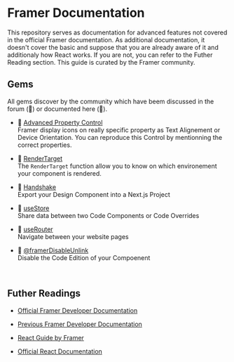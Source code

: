 # Framer Documentation
This repository serves as documentation for advanced features not covered in the official Framer documentation. As additional documentation, it doesn't cover the basic and suppose that you are already aware of it and additionaly how React works. If you are not, you can refer to the Futher Reading section.  This guide is curated by the Framer community. 


## Gems

All gems discover by the community which have beem discussed in the forum (💬) or documented here (📝). 

- 📝 [Advanced Property Control](./gems/AdvancedPropertyControl.md)<br/>
   Framer display icons on really specific property as Text Alignement or Device Orientation. You can reproduce this Control by mentionning the correct properties.
   
- 📝 [RenderTarget](../gems/RenderTarget)<br/>
   The `RenderTarget` function allow you to know on which environement your component is rendered.
   
- 📝 [Handshake](https://site-dsmwifrws-framer-app.vercel.app/developers/guides/handshake/) <br/>
  Export your Design Component into a Next.js Project

- 💬 [useStore]()<br/>
  Share data between two Code Components or Code Overrides 
  
- 💬 [useRouter](https://www.framer.community/c/developers/access-a-page-through-a-code-component#comment_wrapper_27167230)<br/>
  Navigate between your website pages
  
- 💬 [@framerDisableUnlink](https://www.framer.community/c/developers/about-code-component)<br/>
  Disable the Code Edition of your Compoenent
  

<br/>

## Futher Readings

- [Official Framer Developer Documentation](https://www.framer.com/developers/)

- [Previous Framer Developer Documentation](https://site-dsmwifrws-framer-app.vercel.app/developers/guides/)

- [React Guide by Framer]()

- [Official React Documentation](https://react.dev/)
